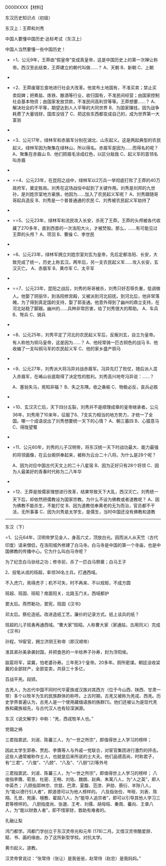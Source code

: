 D000XXXX【材料】



东汉历史知识点（初级）

东汉上：王莽和刘秀



中国人要懂中国历史·达标考试（东汉上）



中国人当然要懂一些中国历史！



- ⭐️1、公元9年，王莽由“假皇帝”变成真皇帝，这是中国历史上的第一次禅让称帝。西汉至此结束，王莽建立的朝代叫做……？
  A、天朝
  B、新朝
  C、上朝
- ​
- ⭐️2、王莽废寝忘食地进行社会大改革。他宣布土地国有，不准买卖；禁止买卖奴婢；把煮盐、炼铁、酿酒等行业，收归国有，不准民间经营；由国家控制社会基本物资；由国家发放贷款，不准民间高利贷等等。王莽想要……？
  A、解决社会的不平等，期望达到人人平等的大同世界
  B、为国家赚钱，因为战争耗费了大量钱财，国库没钱了
  C、把这些东西都变成自己的，成为世界第一大富翁


- ​
- ⭐️3、公元17年，绿林军和赤眉军分别在湖北、山东起义。这是两起典型的农民起义。绿林军因为聚集在绿林山，所以得名。赤眉军是因为……而得名的呢？
  A、聚集在赤眉山
  B、他们把眉毛涂成红色，以区分敌我
  C、起义军的首领名叫赤眉
- ​
- ⭐️⭐️4、公元23年，在昆阳之战中，绿林军以2万兵一举彻底打败了王莽的40万政府军，奠定胜局。刘秀在这场战役中起到了关键作用。刘秀是刘邦的九世孙，是刘姓宗室地方豪族，他因为……加入了农民起义军呢？
  A、刘秀跟随哥哥起兵造反
  B、刘秀是一个普普通通的农民
  C、刘秀被农民起义军劫持了


- ​
- ⭐️⭐️5、公元23年，绿林军和流民攻入长安，杀死了王莽。王莽的头颅被各代收藏了270多年，直到西晋的一次洛阳大火，才被焚毁。那么，……有可能见过王莽的头颅？
  A、项羽
  B、曹操
  C、李世民
- ​
- ⭐️6、公元23年，绿林军拥立刘姓宗室刘玄为皇帝，先后定都洛阳、长安，大致完成了统一，历史上称玄汉。两年后，另一支农民起义军……攻入长安，玄汉灭亡。
  A、赤眉军
  B、黄巾军
  C、太平军
- ​
- ⭐️⭐️7、公元23年，昆阳之战后，刘秀的哥哥被杀，刘秀只好忍辱负重，低调做人。他娶了阴丽华，到洛阳修宫殿，又被派到河北招抚。到河北后，他非常落魄，为了得到真定国的支持，娶了郭圣通。他意外得到了幽州的鼎立支持，在河北站稳了脚跟。幽州的……兵种非常厉害，给了刘秀很大的帮助。
  A、车兵
  B、弩兵
  C、骑兵


- ​

- ⭐️8、公元25年，刘秀平定了河北的农民起义军后，反叛刘玄，自立为皇帝。有人称他为铜马皇帝，这是因为……？
  A、他经常骑一匹古铜色的战马
  B、他收编了一支叫铜马军的农民起义军
  C、他的家乡盛产铜马

- ​

- ⭐️9、公元27年，刘秀派大将冯异对战赤眉军。冯异先打了败仗，随后派人混入赤眉军，在崤山谷底取得了决定性的胜利。刘秀高兴地夸冯异说：……？

  A、塞翁失马，焉知非福？
  B、失之东隅，收之桑榆
  C、物极必反，哀兵必胜

- ​

- ⭐️10、玄汉灭亡后，天下四分五裂，刘秀并不是顺理成章的皇帝继承者。公元36年，刘秀用了10来年，征服了6、7支实力相当的地方势力，才统一了全国。哪一个成语说出了刘秀想要统一天下的心情？
  A、朝三暮四
  B、心猿意马
  C、得陇望蜀

- ​

- ⭐️11、公元60年，刘秀的儿子汉明帝，将东汉统一天下时战功最大、能力最强的将领画像，在云台阁供奉起来，被称为云台二十八将。为什么是28个呢？

  A、因为对应中国古代天文上的二十八星宿
  B、因为正好只有28个将领
  C、因为人最美好的青春时代称为二八年华

- ​

- ⭐️12、王莽是按儒家理想进行改革，结果导致天下大乱，西汉灭亡。刘秀统一天下后，却依然把儒教设为国家宗教。为什么不设为佛教或者道教呢？
  A、因为佛教不能杀生，不能打仗
  B、因为道教信奉黄老的无为而治，官员都不干活，无所事事
  C、因为刘秀是太学生，是儒生，当时中国还没有佛教和道教




---



东汉（下）

⭐️1、公元64年，汉明帝梦见金人，身高六丈，顶放白光。因而派人从天竺（古代印度）请来僧侣，在洛阳城外修建了白马寺。白马寺是中国的第一个寺庙，也是中国佛教的传播中心。它为什么叫白马寺呢？

为了纪念白马驮经之功；修寺前，杀了一匹白马祭奠；白马王子



2、投笔从戎的班超，率领36名士兵，打通西域。

不入虎穴，焉得虎子；机不可失，时不再来、不以规矩，不成方圆



班超、班固、班昭？南面阳关，北路玉门关。西域都护



窦太后。燕然勒功，窦宪，班固《汉书》



邓太后。蔡伦造纸。改进造纸工艺。廉价的记录方式。纸上谈兵的纸？



班超的儿子班勇再通西域。“曹大家”班昭。人称曹大家（家通姑，古用同义）完成《汉书》



孙程，19宦官，拥立济阴王称帝（即汉顺帝）

准其弟孙美承袭封国，并把食邑的一半给养子孙寿，封为浮阳侯。



跋扈将军，梁冀，怕老婆孙寿。三年死3个皇帝。20多年。厕所密谋。朝廷没收梁冀的全部财产，全部变卖，共获三十多亿，



百战平羌。段颎。

古羌人，为古代中国不同时代华夏族或汉族对其西方（位于今山西、陕西、甘肃一带）多个以牧羊为生的民族群体的称呼。上古时期，古羌又被称为羌戎、西羌。历史学界普遍认为，古羌人是一个使用藏缅语族的族群[1]。他们还被认为是现代羌族和藏族祖先，与古代汉人也有较深渊源。

东汉《说文解字》中称：“羌，西戎牧羊人也。”



党锢之祸

三君指窦武、刘淑、陈蕃三人，为“一世之所宗”，即值得世上人学习的榜样；

因此太学生郭泰、贾彪、李膺等人与外戚一党联合，对宦官集团进行激烈的抨击。这些人通常被称作士人，也就是后来所说的士大夫。他们品德高尚，时称君子，有“三君”，“八俊”、“八顾”、“八及”、“八厨”[2]等外号

三君指窦武、刘淑、陈蕃三人，为“一世之所宗”，即值得世上人学习的榜样；
八俊指李膺、荀昱、杜密、王畅、刘佑、魏朗、赵典、朱寓八人，为“人之英”，即人中英杰；
八顾指郭林宗、宗慈、巴肃、夏馥、范滂、尹勋、蔡衍、羊陟‎八人，为“能以德行引人者”，即道德可以为他人榜样的。
八及指张俭、岑晊、刘表、陈翔、孔昱、苑康、檀敷、翟超八人，为“能导人追宗者”，即可以引导其他人学习三君等榜样的。
八厨指度尚、张邈、王考、刘儒、胡母班、秦周、蕃向、王章八人，为“能以财救人者”，即不惜家财，救助有难者的。



孔融让梨



鸿门都学。鸿都门学创立于东汉灵帝光和元年 (178)二月。又借汉灵帝酷爱辞、赋、书、画的缘由，办了这所新型学校。对抗太学。



黄巾起义。道教。



汉灵帝曾说过：“张常侍（张让）是我爸爸，赵常侍（赵忠）是我妈妈。”